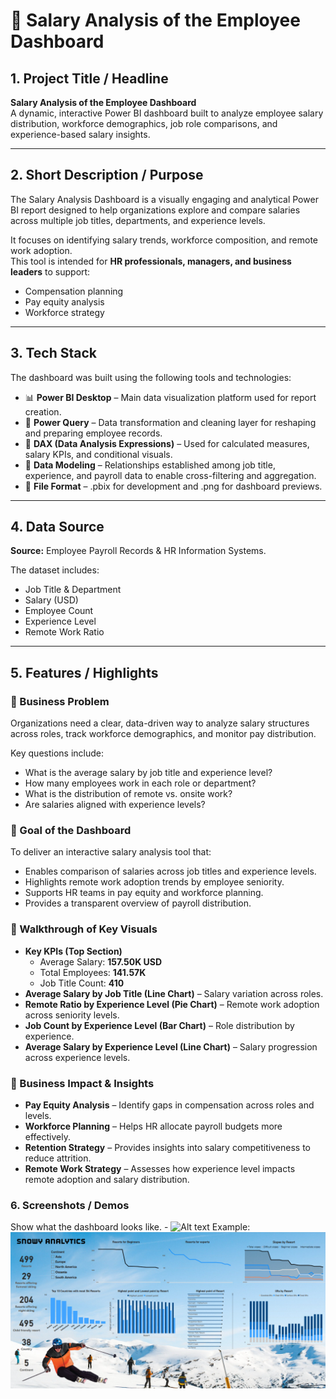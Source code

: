 # 💼 Salary Analysis of the Employee Dashboard

## 1. Project Title / Headline  
**Salary Analysis of the Employee Dashboard**  
A dynamic, interactive Power BI dashboard built to analyze employee salary distribution, workforce demographics, job role comparisons, and experience-based salary insights.  

---

## 2. Short Description / Purpose  
The Salary Analysis Dashboard is a visually engaging and analytical Power BI report designed to help organizations explore and compare salaries across multiple job titles, departments, and experience levels.  

It focuses on identifying salary trends, workforce composition, and remote work adoption.  
This tool is intended for **HR professionals, managers, and business leaders** to support:  
- Compensation planning  
- Pay equity analysis  
- Workforce strategy  

---

## 3. Tech Stack  
The dashboard was built using the following tools and technologies:  
- 📊 **Power BI Desktop** – Main data visualization platform used for report creation.  
- 📂 **Power Query** – Data transformation and cleaning layer for reshaping and preparing employee records.  
- 🧠 **DAX (Data Analysis Expressions)** – Used for calculated measures, salary KPIs, and conditional visuals.  
- 📝 **Data Modeling** – Relationships established among job title, experience, and payroll data to enable cross-filtering and aggregation.  
- 📁 **File Format** – .pbix for development and .png for dashboard previews.  

---

## 4. Data Source  
**Source:** Employee Payroll Records & HR Information Systems.  

The dataset includes:  
- Job Title & Department  
- Salary (USD)  
- Employee Count  
- Experience Level  
- Remote Work Ratio  

---

## 5. Features / Highlights  

### 🔹 Business Problem  
Organizations need a clear, data-driven way to analyze salary structures across roles, track workforce demographics, and monitor pay distribution.  

Key questions include:  
- What is the average salary by job title and experience level?  
- How many employees work in each role or department?  
- What is the distribution of remote vs. onsite work?  
- Are salaries aligned with experience levels?  

### 🔹 Goal of the Dashboard  
To deliver an interactive salary analysis tool that:  
- Enables comparison of salaries across job titles and experience levels.  
- Highlights remote work adoption trends by employee seniority.  
- Supports HR teams in pay equity and workforce planning.  
- Provides a transparent overview of payroll distribution.  

### 🔹 Walkthrough of Key Visuals  
- **Key KPIs (Top Section)**  
  - Average Salary: **157.50K USD**  
  - Total Employees: **141.57K**  
  - Job Title Count: **410**  
- **Average Salary by Job Title (Line Chart)** – Salary variation across roles.  
- **Remote Ratio by Experience Level (Pie Chart)** – Remote work adoption across seniority levels.  
- **Job Count by Experience Level (Bar Chart)** – Role distribution by experience.  
- **Average Salary by Experience Level (Line Chart)** – Salary progression across experience levels.  

### 🔹 Business Impact & Insights  
- **Pay Equity Analysis** – Identify gaps in compensation across roles and levels.  
- **Workforce Planning** – Helps HR allocate payroll budgets more effectively.  
- **Retention Strategy** – Provides insights into salary competitiveness to reduce attrition.  
- **Remote Work Strategy** – Assesses how experience level impacts remote adoption and salary distribution.

### 6.	Screenshots / Demos
Show what the dashboard looks like. - ![Alt text](https://github.com/username/repo/assets/image.png)
Example: ![Dashboard Preview](https://github.com/the-mansi-goel/Ski-dashboard/blob/main/Snapshot%20of%20the%20Dahbaord.png) 
